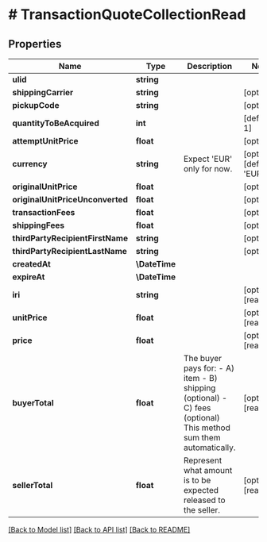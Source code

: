 # # TransactionQuoteCollectionRead

## Properties

Name | Type | Description | Notes
------------ | ------------- | ------------- | -------------
**ulid** | **string** |  |
**shippingCarrier** | **string** |  | [optional]
**pickupCode** | **string** |  | [optional]
**quantityToBeAcquired** | **int** |  | [default to 1]
**attemptUnitPrice** | **float** |  | [optional]
**currency** | **string** | Expect &#39;EUR&#39; only for now. | [optional] [default to 'EUR']
**originalUnitPrice** | **float** |  | [optional]
**originalUnitPriceUnconverted** | **float** |  | [optional]
**transactionFees** | **float** |  | [optional]
**shippingFees** | **float** |  | [optional]
**thirdPartyRecipientFirstName** | **string** |  | [optional]
**thirdPartyRecipientLastName** | **string** |  | [optional]
**createdAt** | **\DateTime** |  |
**expireAt** | **\DateTime** |  |
**iri** | **string** |  | [optional] [readonly]
**unitPrice** | **float** |  | [optional] [readonly]
**price** | **float** |  | [optional] [readonly]
**buyerTotal** | **float** | The buyer pays for:  - A) item  - B) shipping (optional)  - C) fees     (optional) This method sum them automatically. | [optional] [readonly]
**sellerTotal** | **float** | Represent what amount is to be expected released to the seller. | [optional] [readonly]

[[Back to Model list]](../../README.md#models) [[Back to API list]](../../README.md#endpoints) [[Back to README]](../../README.md)
